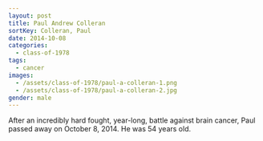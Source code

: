 ```yaml
---
layout: post
title: Paul Andrew Colleran
sortKey: Colleran, Paul
date: 2014-10-08
categories:
  - class-of-1978
tags:
  - cancer
images:
  - /assets/class-of-1978/paul-a-colleran-1.png
  - /assets/class-of-1978/paul-a-colleran-2.jpg
gender: male
---
```


After an incredibly hard fought, year-long, battle against brain cancer, Paul passed away on October 8, 2014. He was 54 years old.
